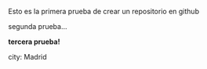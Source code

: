 Esto es la primera prueba de crear un repositorio en github

segunda prueba...

__tercera prueba!__

city: Madrid
